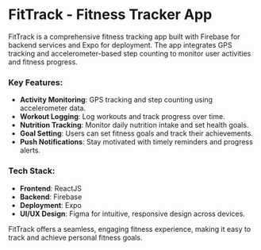 # FitTrack - Fitness Tracker App

FitTrack is a comprehensive fitness tracking app built with Firebase for backend services and Expo for deployment. The app integrates GPS tracking and accelerometer-based step counting to monitor user activities and fitness progress.

### Key Features:
- **Activity Monitoring**: GPS tracking and step counting using accelerometer data.
- **Workout Logging**: Log workouts and track progress over time.
- **Nutrition Tracking**: Monitor daily nutrition intake and set health goals.
- **Goal Setting**: Users can set fitness goals and track their achievements.
- **Push Notifications**: Stay motivated with timely reminders and progress alerts.

### Tech Stack:
- **Frontend**: ReactJS
- **Backend**: Firebase
- **Deployment**: Expo
- **UI/UX Design**: Figma for intuitive, responsive design across devices.

FitTrack offers a seamless, engaging fitness experience, making it easy to track and achieve personal fitness goals.
